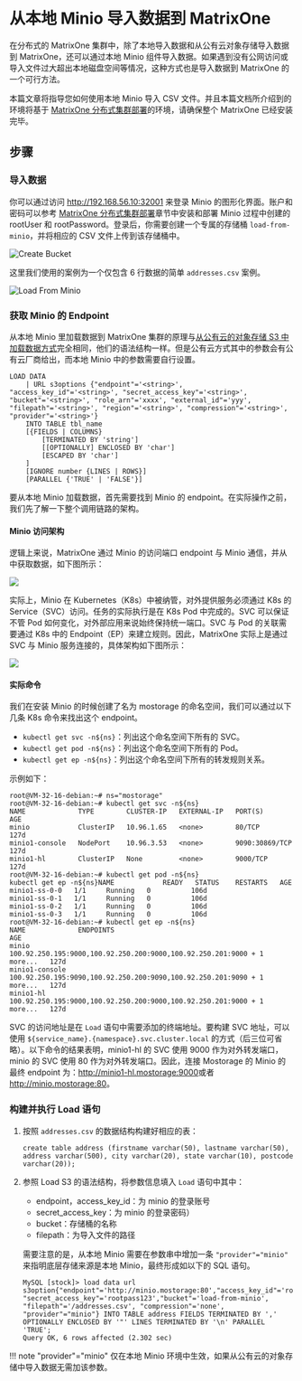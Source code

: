 # 从本地 Minio 导入数据到 MatrixOne

在分布式的 MatrixOne 集群中，除了本地导入数据和从公有云对象存储导入数据到 MatrixOne，还可以通过本地 Minio 组件导入数据。如果遇到没有公网访问或导入文件过大超出本地磁盘空间等情况，这种方式也是导入数据到 MatrixOne 的一个可行方法。

本篇文章将指导您如何使用本地 Minio 导入 CSV 文件。并且本篇文档所介绍到的环境将基于 [MatrixOne 分布式集群部署](deploy-MatrixOne-cluster.md)的环境，请确保整个 MatrixOne 已经安装完毕。

## 步骤

### 导入数据

你可以通过访问 <http://192.168.56.10:32001> 来登录 Minio 的图形化界面。账户和密码可以参考 [MatrixOne 分布式集群部署](deploy-MatrixOne-cluster.md)章节中安装和部署 Minio 过程中创建的 rootUser 和 rootPassword。登录后，你需要创建一个专属的存储桶 `load-from-minio`，并将相应的 CSV 文件上传到该存储桶中。

![Create Bucket](https://github.com/matrixorigin/artwork/blob/main/docs/deploy/import/minio-create-bucket.png?raw=true)

这里我们使用的案例为一个仅包含 6 行数据的简单 `addresses.csv` 案例。

![Load From Minio](https://github.com/matrixorigin/artwork/blob/main/docs/deploy/import/load-from-minio.png?raw=true)

### 获取 Minio 的 Endpoint

从本地 Minio 里加载数据到 MatrixOne 集群的原理与[从公有云的对象存储 S3 中加载数据方式](../Develop/import-data/bulk-load/load-s3.md)完全相同，他们的语法结构一样。但是公有云方式其中的参数会有公有云厂商给出，而本地 Minio 中的参数需要自行设置。

```
LOAD DATA
    | URL s3options {"endpoint"='<string>', "access_key_id"='<string>', "secret_access_key"='<string>', "bucket"='<string>', "role_arn"='xxxx', "external_id"='yyy', "filepath"='<string>', "region"='<string>', "compression"='<string>', "provider"='<string>'}
    INTO TABLE tbl_name
    [{FIELDS | COLUMNS}
        [TERMINATED BY 'string']
        [[OPTIONALLY] ENCLOSED BY 'char']
        [ESCAPED BY 'char']
    ]
    [IGNORE number {LINES | ROWS}]
    [PARALLEL {'TRUE' | 'FALSE'}]
```

要从本地 Minio 加载数据，首先需要找到 Minio 的 endpoint。在实际操作之前，我们先了解一下整个调用链路的架构。

#### Minio 访问架构

逻辑上来说，MatrixOne 通过 Minio 的访问端口 endpoint 与 Minio 通信，并从中获取数据，如下图所示：

![](https://github.com/matrixorigin/artwork/blob/main/docs/deploy/import/minio-logical-call.png?raw=true)

实际上，Minio 在 Kubernetes（K8s）中被纳管，对外提供服务必须通过 K8s 的 Service（SVC）访问。任务的实际执行是在 K8s Pod 中完成的。SVC 可以保证不管 Pod 如何变化，对外部应用来说始终保持统一端口。SVC 与 Pod 的关联需要通过 K8s 中的 Endpoint（EP）来建立规则。因此，MatrixOne 实际上是通过 SVC 与 Minio 服务连接的，具体架构如下图所示：

![](https://github.com/matrixorigin/artwork/blob/main/docs/deploy/import/minio-real-call.png?raw=true)

#### 实际命令

我们在安装 Minio 的时候创建了名为 mostorage 的命名空间，我们可以通过以下几条 K8s 命令来找出这个 endpoint。

- `kubectl get svc -n${ns}`：列出这个命名空间下所有的 SVC。
- `kubectl get pod -n${ns}`：列出这个命名空间下所有的 Pod。
- `kubectl get ep -n${ns}`：列出这个命名空间下所有的转发规则关系。

示例如下：

```
root@VM-32-16-debian:~# ns="mostorage"
root@VM-32-16-debian:~# kubectl get svc -n${ns}
NAME             TYPE        CLUSTER-IP   EXTERNAL-IP   PORT(S)          AGE
minio            ClusterIP   10.96.1.65   <none>        80/TCP           127d
minio1-console   NodePort    10.96.3.53   <none>        9090:30869/TCP   127d
minio1-hl        ClusterIP   None         <none>        9000/TCP         127d
root@VM-32-16-debian:~# kubectl get pod -n${ns}
kubectl get ep -n${ns}NAME            READY   STATUS    RESTARTS   AGE
minio1-ss-0-0   1/1     Running   0          106d
minio1-ss-0-1   1/1     Running   0          106d
minio1-ss-0-2   1/1     Running   0          106d
minio1-ss-0-3   1/1     Running   0          106d
root@VM-32-16-debian:~# kubectl get ep -n${ns}
NAME             ENDPOINTS                                                                 AGE
minio            100.92.250.195:9000,100.92.250.200:9000,100.92.250.201:9000 + 1 more...   127d
minio1-console   100.92.250.195:9090,100.92.250.200:9090,100.92.250.201:9090 + 1 more...   127d
minio1-hl        100.92.250.195:9000,100.92.250.200:9000,100.92.250.201:9000 + 1 more...   127d
```

SVC 的访问地址是在 `Load` 语句中需要添加的终端地址。要构建 SVC 地址，可以使用 `${service_name}.{namespace}.svc.cluster.local` 的方式（后三位可省略）。以下命令的结果表明，minio1-hl 的 SVC 使用 9000 作为对外转发端口，minio 的 SVC 使用 80 作为对外转发端口。因此，连接 Mostorage 的 Minio 的最终 endpoint 为：<http://minio1-hl.mostorage:9000>或者<http://minio.mostorage:80>。

### 构建并执行 Load 语句

1. 按照 `addresses.csv` 的数据结构构建好相应的表：

    ```
    create table address (firstname varchar(50), lastname varchar(50), address varchar(500), city varchar(20), state varchar(10), postcode varchar(20));
    ```

2. 参照 Load S3 的语法结构，将参数信息填入 `Load` 语句中其中：

    - endpoint，access_key_id：为 minio 的登录账号
    - secret_access_key：为 minio 的登录密码）
    - bucket：存储桶的名称
    - filepath：为导入文件的路径

    需要注意的是，从本地 Minio 需要在参数串中增加一条 `"provider"="minio"` 来指明底层存储来源是本地 Minio，最终形成如以下的 SQL 语句。

    ```
    MySQL [stock]> load data url s3option{"endpoint"='http://minio.mostorage:80',"access_key_id"='rootuser', "secret_access_key"='rootpass123',"bucket"='load-from-minio', "filepath"='/addresses.csv', "compression"='none', "provider"="minio"} INTO TABLE address FIELDS TERMINATED BY ',' OPTIONALLY ENCLOSED BY '"' LINES TERMINATED BY '\n' PARALLEL 'TRUE';
    Query OK, 6 rows affected (2.302 sec)
    ```

!!! note
    "provider"="minio" 仅在本地 Minio 环境中生效，如果从公有云的对象存储中导入数据无需加该参数。
